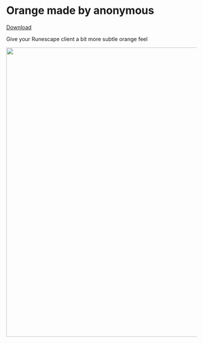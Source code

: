 # Orange made by anonymous
[Download](https://github.com/melkypie/resource-packs/archive/pack-orange.zip)

Give your Runescape client a bit more subtle orange feel

<img src="https://user-images.githubusercontent.com/5113962/85879312-cee7a180-b7e2-11ea-8fad-bbee04a7d470.png" width="765"><br/>